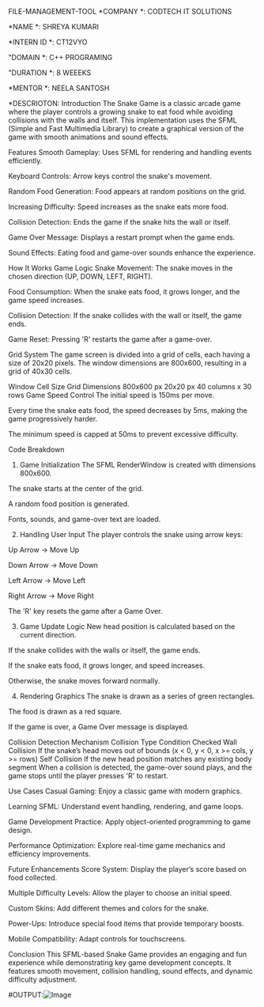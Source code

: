 FILE-MANAGEMENT-TOOL *COMPANY *: CODTECH IT SOLUTIONS

*NAME *: SHREYA KUMARI

*INTERN ID *: CT12VYO

"DOMAIN *: C++ PROGRAMING

"DURATION *: 8 WEEEKS

*MENTOR *: NEELA SANTOSH

*DESCRIOTON: 
Introduction
The Snake Game is a classic arcade game where the player controls a growing snake to eat food while avoiding collisions with the walls and itself. This implementation uses the SFML (Simple and Fast Multimedia Library) to create a graphical version of the game with smooth animations and sound effects.

Features
Smooth Gameplay: Uses SFML for rendering and handling events efficiently.

Keyboard Controls: Arrow keys control the snake's movement.

Random Food Generation: Food appears at random positions on the grid.

Increasing Difficulty: Speed increases as the snake eats more food.

Collision Detection: Ends the game if the snake hits the wall or itself.

Game Over Message: Displays a restart prompt when the game ends.

Sound Effects: Eating food and game-over sounds enhance the experience.

How It Works
Game Logic
Snake Movement: The snake moves in the chosen direction (UP, DOWN, LEFT, RIGHT).

Food Consumption: When the snake eats food, it grows longer, and the game speed increases.

Collision Detection: If the snake collides with the wall or itself, the game ends.

Game Reset: Pressing 'R' restarts the game after a game-over.

Grid System
The game screen is divided into a grid of cells, each having a size of 20x20 pixels. The window dimensions are 800x600, resulting in a grid of 40x30 cells.

Window	Cell Size	Grid Dimensions
800x600 px	20x20 px	40 columns x 30 rows
Game Speed Control
The initial speed is 150ms per move.

Every time the snake eats food, the speed decreases by 5ms, making the game progressively harder.

The minimum speed is capped at 50ms to prevent excessive difficulty.

Code Breakdown
1. Game Initialization
The SFML RenderWindow is created with dimensions 800x600.

The snake starts at the center of the grid.

A random food position is generated.

Fonts, sounds, and game-over text are loaded.

2. Handling User Input
The player controls the snake using arrow keys:

Up Arrow → Move Up

Down Arrow → Move Down

Left Arrow → Move Left

Right Arrow → Move Right

The 'R' key resets the game after a Game Over.

3. Game Update Logic
New head position is calculated based on the current direction.

If the snake collides with the walls or itself, the game ends.

If the snake eats food, it grows longer, and speed increases.

Otherwise, the snake moves forward normally.

4. Rendering Graphics
The snake is drawn as a series of green rectangles.

The food is drawn as a red square.

If the game is over, a Game Over message is displayed.

Collision Detection Mechanism
Collision Type	Condition Checked
Wall Collision	If the snake’s head moves out of bounds (x < 0, y < 0, x >= cols, y >= rows)
Self Collision	If the new head position matches any existing body segment
When a collision is detected, the game-over sound plays, and the game stops until the player presses 'R' to restart.

Use Cases
Casual Gaming: Enjoy a classic game with modern graphics.

Learning SFML: Understand event handling, rendering, and game loops.

Game Development Practice: Apply object-oriented programming to game design.

Performance Optimization: Explore real-time game mechanics and efficiency improvements.

Future Enhancements
Score System: Display the player’s score based on food collected.

Multiple Difficulty Levels: Allow the player to choose an initial speed.

Custom Skins: Add different themes and colors for the snake.

Power-Ups: Introduce special food items that provide temporary boosts.

Mobile Compatibility: Adapt controls for touchscreens.

Conclusion
This SFML-based Snake Game provides an engaging and fun experience while demonstrating key game development concepts. It features smooth movement, collision handling, sound effects, and dynamic difficulty adjustment.


#OUTPUT:![Image](https://github.com/user-attachments/assets/696e7608-86f3-4adc-9e82-5760ec0ffa94)
